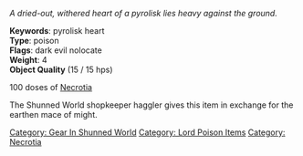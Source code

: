 *A dried-out, withered heart of a pyrolisk lies heavy against the
ground.*

**Keywords**: pyrolisk heart  
**Type**: poison  
**Flags**: dark evil nolocate  
**Weight**: 4  
**Object Quality** (15 / 15 hps)

100 doses of [Necrotia](:Category:_Necrotia "wikilink")

The Shunned World shopkeeper haggler gives this item in exchange for the
earthen mace of might.

[Category: Gear In Shunned
World](Category:_Gear_In_Shunned_World "wikilink") [Category: Lord
Poison Items](Category:_Lord_Poison_Items "wikilink") [Category:
Necrotia](Category:_Necrotia "wikilink")
